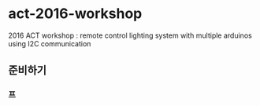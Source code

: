 # act-2016-workshop
2016 ACT workshop  : remote control lighting system with multiple arduinos using I2C communication

## 준비하기
### 프
